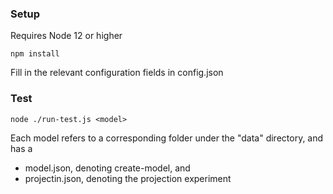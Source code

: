 ### Setup
Requires Node 12 or higher

```
npm install
```

Fill in the relevant configuration fields in config.json

### Test
```
node ./run-test.js <model>
```

Each model refers to a corresponding folder under the "data" directory, and has a
- model.json, denoting create-model, and
- projectin.json, denoting the projection experiment

